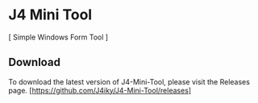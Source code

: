 # J4 Mini Tool
[ Simple Windows Form Tool ]

## Download

To download the latest version of J4-Mini-Tool, please visit the Releases page.
[https://github.com/J4iky/J4-Mini-Tool/releases]
